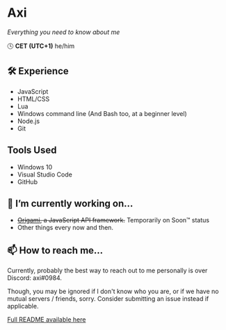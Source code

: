 # Axi
*Everything you need to know about me*

🕓 **CET (UTC+1)**
he/him

## 🛠 Experience
- JavaScript
- HTML/CSS
- Lua
- Windows command line (And Bash too, at a beginner level)
- Node.js
- Git

## Tools Used
- Windows 10
- Visual Studio Code
- GitHub

## 🔭 I’m currently working on...
- ~~[Origami](https://github.com/axiand/origami), a JavaScript API framework.~~ Temporarily on Soon:tm: status
- Other things every now and then.

## 📫 How to reach me...
Currently, probably the best way to reach out to me personally is over Discord: axi#0984.

Though, you may be ignored if I don't know who you are, or if we have no mutual servers / friends, sorry. Consider submitting an issue instead if applicable.

[Full README available here](https://github.com/axiand/axiand/blob/main/rm-long.md)
